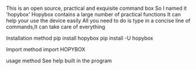 #

This is an open source, practical and exquisite command box
So I named it 'hopybox'
Hopybox contains a large number of practical functions
It can help your use the device easily
All you need to do is type in a concise line of commands,It can take care of everything

Installation method
pip install hopybox
pip install -U hopybox

Import method
import HOPYBOX

usage method
See help built in the program
